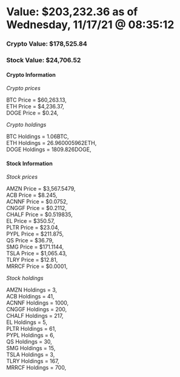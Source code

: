 # Value: $203,232.36 as of Wednesday, 11/17/21 @ 08:35:12 

### Crypto Value: $178,525.84

### Stock Value: $24,706.52

#### Crypto Information 
*Crypto prices* 

BTC Price = $60,263.13,  
ETH Price = $4,236.37,  
DOGE Price = $0.24,  


*Crypto holdings* 

BTC Holdings = 1.06BTC,  
ETH Holdings = 26.960005962ETH,  
DOGE Holdings = 1809.826DOGE,  


#### Stock Information 

*Stock prices* 

AMZN Price = $3,567.5479,  
ACB Price = $8.245,  
ACNNF Price = $0.0752,  
CNGGF Price = $0.2112,  
CHALF Price = $0.519835,  
EL Price = $350.57,  
PLTR Price = $23.04,  
PYPL Price = $211.875,  
QS Price = $36.79,  
SMG Price = $171.1144,  
TSLA Price = $1,065.43,  
TLRY Price = $12.81,  
MRRCF Price = $0.0001,  


*Stock holdings* 

AMZN Holdings = 3,  
ACB Holdings = 41,  
ACNNF Holdings = 1000,  
CNGGF Holdings = 200,  
CHALF Holdings = 217,  
EL Holdings = 5,  
PLTR Holdings = 61,  
PYPL Holdings = 6,  
QS Holdings = 30,  
SMG Holdings = 15,  
TSLA Holdings = 3,  
TLRY Holdings = 167,  
MRRCF Holdings = 700,  


